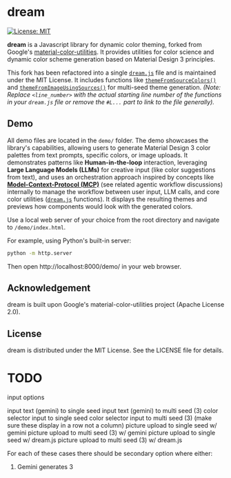 # dream

[![License: MIT](https://img.shields.io/badge/License-MIT-yellow.svg)](https://opensource.org/licenses/MIT)

**dream** is a Javascript library for dynamic color theming, forked from Google's [material-color-utilities](https://github.com/material-foundation/material-color-utilities). It provides utilities for color science and dynamic color scheme generation based on Material Design 3 principles.

This fork has been refactored into a single [`dream.js`](./dream.js) file and is maintained under the MIT License. It includes functions like [`themeFromSourceColors()`](./dream.js#L<line_number>) and [`themeFromImageUsingSources()`](./dream.js#L<line_number>) for multi-seed theme generation. _(Note: Replace `<line_number>` with the actual starting line number of the functions in your `dream.js` file or remove the `#L...` part to link to the file generally)._

## Demo

All demo files are located in the `demo/` folder. The demo showcases the library's capabilities, allowing users to generate Material Design 3 color palettes from text prompts, specific colors, or image uploads. It demonstrates patterns like **Human-in-the-loop** interaction, leveraging **Large Language Models (LLMs)** for creative input (like color suggestions from text), and uses an orchestration approach inspired by concepts like **[Model-Context-Protocol (MCP)](https://ai.googleblog.com/2023/06/google-at-icml-2023.html)** (see related agentic workflow discussions) internally to manage the workflow between user input, LLM calls, and core color utilities ([`dream.js`](./dream.js) functions). It displays the resulting themes and previews how components would look with the generated colors.

Use a local web server of your choice from the root directory and navigate to `/demo/index.html`.

For example, using Python's built-in server:

```bash
python -m http.server
```

Then open http://localhost:8000/demo/ in your web browser.

## Acknowledgement

dream is built upon Google's material-color-utilities project (Apache License 2.0).

## License

dream is distributed under the MIT License. See the LICENSE file for details.

# TODO

input options

input text (gemini) to single seed
input text (gemini) to multi seed (3)
color selector input to single seed
color selector input to multi seed (3) (make sure these display in a row not a column)
picture upload to single seed w/ gemini
picture upload to multi seed (3) w/ gemini
picture upload to single seed w/ dream.js
picture upload to multi seed (3) w/ dream.js

For each of these cases there should be secondary option where either:

1. Gemini generates 3
